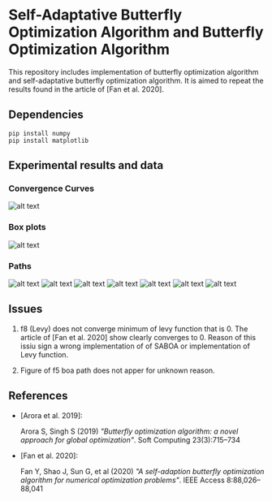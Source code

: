 # Self-Adaptative Butterfly Optimization Algorithm and Butterfly Optimization Algorithm

This repository includes implementation of butterfly optimization algorithm and self-adaptative butterfly optimization algorithm. It is aimed to repeat the results found in the article of [Fan et al. 2020].

## Dependencies

```
pip install numpy
pip install matplotlib
```

## Experimental results and data	

### Convergence Curves

![alt text](https://github.com/[bunyaminAkcay]/[self-adaptitive-butterfly-optimization-algorithm]/blob/master/results/convergeCurves.png?raw=true)

### Box plots

![alt text](https://github.com/[bunyaminAkcay]/[self-adaptitive-butterfly-optimization-algorithm]/blob/master/results/boxes.png?raw=true)

### Paths

![alt text](https://github.com/[bunyaminAkcay]/[self-adaptitive-butterfly-optimization-algorithm]/blob/master/results/paths/f1.png?raw=true)
![alt text](https://github.com/[bunyaminAkcay]/[self-adaptitive-butterfly-optimization-algorithm]/blob/master/results/paths/f2.png?raw=true)
![alt text](https://github.com/[bunyaminAkcay]/[self-adaptitive-butterfly-optimization-algorithm]/blob/master/results/paths/f3.png?raw=true)
![alt text](https://github.com/[bunyaminAkcay]/[self-adaptitive-butterfly-optimization-algorithm]/blob/master/results/paths/f4.png?raw=true)
![alt text](https://github.com/[bunyaminAkcay]/[self-adaptitive-butterfly-optimization-algorithm]/blob/master/results/paths/f5.png?raw=true)
![alt text](https://github.com/[bunyaminAkcay]/[self-adaptitive-butterfly-optimization-algorithm]/blob/master/results/paths/f6.png?raw=true)
![alt text](https://github.com/[bunyaminAkcay]/[self-adaptitive-butterfly-optimization-algorithm]/blob/master/results/paths/f7.png?raw=true)

## Issues

1. f8 (Levy) does not converge minimum of levy function that is 0. The article of [Fan et al. 2020] show clearly converges to 0. Reason of this issiu sign a wrong implementation of of SABOA or implementation of Levy function.

2. Figure of f5 boa path does not apper for unknown reason.

## References

- [Arora et al. 2019]:

   Arora S, Singh S (2019) *"Butterfly optimization algorithm: a novel approach for global optimization"*. Soft Computing 23(3):715–734

- [Fan et al. 2020]:

   Fan Y, Shao J, Sun G, et al (2020) *"A self-adaption butterfly optimization algorithm for numerical optimization problems"*. IEEE Access 8:88,026–88,041
